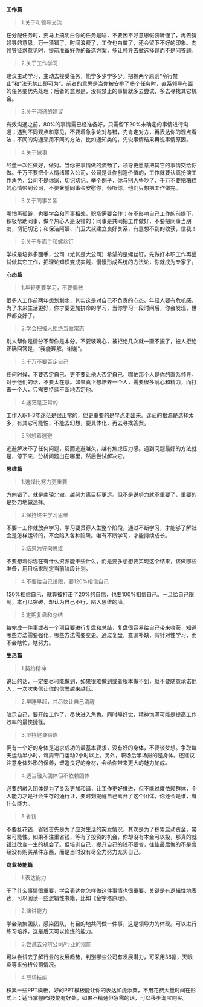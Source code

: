 **工作篇**

> 1.关于和领导交流

在分配任务时，要马上搞明白你的任务是啥，不要因不好意思假装听懂了，再去猜领导的意思，万一猜错了，时间浪费了，工作也白做了，还会留下不好的印象。向领导征求意见时，提前准备好你的备选方案，多让领导去做选择题而不是问答题。

> 2.关于工作学习

建议主动学习，主动去接受任务，能学多少学多少。把握两个原则“令行禁止”和“法无禁止即可为“。前者的意思是当你被安排了多个任务时，直系领导布置的任务要优先处理；后者的意思是，没有禁止的事情就多去尝试，多去寻找其它机会。

> 3.关于沟通的建议

有效沟通之前，80%的事情需已经准备好，只需留下20%未确定的事情进行沟通；遇到不同观点和意见，不要着急争论对与错，先肯定对方，再表达你的观点看法；不同的沟通采用不同的方法，比如通知类的，先说事情结果再说事情原因。

> 4.关于做事

尽量一次性做好，做对。当你把事情做的流畅了，领导更愿意把其它的事情交给你做。千万不要把个人情绪带入公司，公司是让你创造价值的，工作就要认真扮演工作角色，公司不是你家，切记切记。举个例子，你与别人争吵了，千万不要把糟糕的心情带到公司，不要奢望同事会安慰你，倾听你，他们只想把工作做完。

> 5.关于同事关系

哪怕再孤僻，也要学会和同事相处，职场需要合作；在不影响自己工作的前提下，积极帮助同事，做个热心人是没错的；同事是共同把工作做好，不要把同事当朋友，切记切记；和保洁阿姨、门卫大叔建立良好关系，有意想不到的收获，信我！

> 6.关于多面手和螺丝钉

学校是培养多面手，公司（尤其是大公司）希望的是螺丝钉，先做好本职工作再尝试做其它工作，把理论知识变成实践，慢慢形成系统的方法论，你就成为专家了。

 

**心态篇**

> 1.年轻更要学习，不要懒散

很多人工作前两年想划划水，其实这是对自己不负责的心态。年轻人要有危机感，为了未来生活更好，你才要更加拼命的学习，当你学习一段时间后，你会发现，世界都变好了。

> 2.学会把被人拒绝当做常态

别人帮你是情分不帮你是本分。不要玻璃心，被拒绝几次就一蹶不振了，被人拒绝正确回答是，“我能理解，谢谢“。

> 3.千万不要否定自己

任何时候，不要否定自己，更不要让他人否定自己，哪怕那个人是你的直系领导。对于他们的话，不要太在意。如果真正想培养一个人，需要很多耐心和精力，而打击一个人，只需要持续不断地否定他。

> 4.迷茫是正常的

工作入职1-3年迷茫是很正常的，但更重要的是早点走出来。迷茫的根源是选择太多，有其它可能性，不能去幻想，要具体化，再去寻找答案。

> 5.别想着逃避

逃避解决不了任何问题，反而逃避越久，越有焦虑压力感。遇到问题最好的方法就是，停下来，分析问题出在哪里，然后尝试解决它。

 

**思维篇**

> 1.选择比努力更重要

方向错了，就是南辕北辙，越努力离目标更远。但不是说努力就不重要了，重要的是努力地做选择。

> 2.保持终生学习思维

不要一工作就放弃学习，学习要贯穿人生整个阶段，通过不断学习，才能够了解社会是怎样运转的，不会陷入各种陷阱。唯有不断学习，才能持续成长。

> 3.结果为导向思维

不要想着你现在有什么资源能干些什么，而是要多想想要实现这个结果，该做哪些准备，用目标来制定当前阶段计划。

> 4.不要给自己设限，要120%相信自己

120%相信自己，就算被打击了20%的自信，也要100%相信自己。一旦给自己限制，本可以突破，却认为自己不行，陷入思维的墙。

> 5.定期复盘和总结

每完成一件事或者一个项目要进行复盘和总结，复盘很容易给自己带来收获，知道哪些方法需要强化，哪些方法需要变更。通过复盘，查漏补缺，有针对性学习，而不会瞎忙，瞎努力。

 

**生活篇**

> 1.契约精神

说出的话，一定要尽可能做到，如果很难做到或者根本做不到，就不要随意承诺他人，一次次失信让你的信誉越来越低。

> 2.早睡早起，并尽快让自己清醒

暗示自己，要开始工作了，尽快进入角色。同时睡好觉，精神饱满可能是提高工作效率的最快捷径。

> 3.坚持健身锻炼

拥有一个好的身体是追求成功的最基本要求，没有好的身体，不要谈梦想。争取每天运动半小时，每周专门运动2小时以上。另外，职场后半场拼的是身体。还建议注意身体外形的保养，塑造良好的身材，会给你带来更大的魅力加成。

> 4.适当融入团体但不依赖团体

必要的融入团体是为了关系更加和谐，让工作更好推进，但不能过度依赖群体，个人能力才是社会生存的通行证，要时刻提醒自己离开了这个团体，你还会是谁，有什么能力。

> 5.省钱

不要乱花钱，省钱首先是为了应对生活的突发情况，其次是为了积累启动资金，带来可能性。如果不注重省钱，等有了投资的机会，你却没有本金可以投，那真的就错过改变一生的机会了。但培训自己，提升自己的钱不要省，往往最后悔的不是曾经没有购买某件东西，而是当时没有尽全力努力充实自己。

 

**商业技能篇**

> 1.表达能力

干了什么事情很重要，学会表达你怎样做这件事情也很重要，关键是有逻辑性地表达，可以阅读一些逻辑性书籍，比如《金字塔原理》。

> 2.演讲能力

学会聚集团队，感染团队，有目的地共同做一件事，这是领导力的体现。可以进行练习培养，这是后天可以修炼的能力。

> 3.尝试去分辨公司/行业的潜能

可以尝试去了解行业的发展趋势，判别哪些公司有发展潜力，可采用36氪，天眼查等来分析公司情况。

> 4.职场技能

积累一些PPT模板，好的PPT模板能让你的表达如虎添翼，不用花费大量时间在形式上；适当掌握PS技能有好处，如果不精通但急需的话，可以移步淘宝购买。